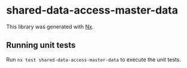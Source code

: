 # shared-data-access-master-data

This library was generated with [Nx](https://nx.dev).

## Running unit tests

Run `nx test shared-data-access-master-data` to execute the unit tests.
